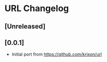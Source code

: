 <!-- Keep a Changelog guide -> https://keepachangelog.com -->

# URL Changelog

## [Unreleased]

## [0.0.1]
- Initial port from https://github.com/krixon/url

